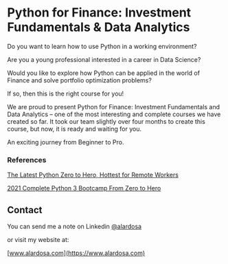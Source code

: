 # Python for Finance: Investment Fundamentals & Data Analytics

Do you want to learn how to use Python in a working environment?

Are you a young professional interested in a career in Data Science?  

Would you like to explore how Python can be applied in the world of Finance and solve portfolio optimization problems?  

If so, then this is the right course for you!  

We are proud to present Python for Finance: Investment Fundamentals and Data Analytics – one of the most interesting and complete courses we have created so far. It took our team slightly over four months to create this course, but now, it is ready and waiting for you.  

An exciting journey from Beginner to Pro.

### References
[The Latest Python Zero to Hero, Hottest for Remote Workers](https://www.alardosa.com/python-hero/)

[2021 Complete Python 3 Bootcamp From Zero to Hero](https://www.alardosa.com/category/python-tutorial/2021-complete-python-3-bootcamp-from-zero-to-hero/)

## Contact
You can send me a note on Linkedin [@alardosa](https://www.linkedin.com/in/alardosa/)

or visit my website at:

[www.alardosa.com](https://www.alardosa.com)

